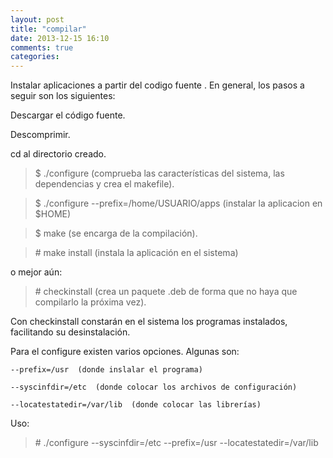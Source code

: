 ```yaml
---
layout: post
title: "compilar"
date: 2013-12-15 16:10
comments: true
categories: 
---
```

Instalar aplicaciones a partir del codigo fuente . En general, los pasos a seguir son los siguientes: 

Descargar el código fuente. 

Descomprimir. 

cd al directorio creado. 

>$ ./configure (comprueba las características del sistema, las dependencias y crea el makefile). 

>$ ./configure --prefix=/home/USUARIO/apps (instalar la aplicacion en $HOME) 

>$ make (se encarga de la compilación). 

>\# make install (instala la aplicación en el sistema)

o mejor aún: 

>\# checkinstall (crea un paquete .deb de forma que no haya que compilarlo la próxima vez). 

Con checkinstall constarán en el sistema los programas instalados, facilitando su desinstalación. 

Para el configure existen varios opciones. Algunas son: 

	--prefix=/usr  (donde inslalar el programa) 

	--syscinfdir=/etc  (donde colocar los archivos de configuración) 

	--locatestatedir=/var/lib  (donde colocar las librerías) 

Uso:

>\# ./configure --syscinfdir=/etc --prefix=/usr --locatestatedir=/var/lib

